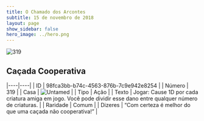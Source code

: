 ```yaml
---
title: O Chamado dos Arcontes
subtitle: 15 de novembro de 2018
layout: page
show_sidebar: false
hero_image: ../hero.png
---
```


![319](https://cdn.keyforgegame.com/media/card_front/pt/341_319_75P9X98FJQHV_pt.png)

## Caçada Cooperativa

|----|----|
| ID | 98fca3bb-b74c-4563-876b-7c9e942e8254 |
| Número | 319 |
| Casa | ![Untamed](https://archonarcana.com/images/thumb/b/bd/Untamed.png/22px-Untamed.png "Indomados") |
| Tipo | Ação |
| Texto | Jogar: Cause 1D por cada criatura amiga em jogo. Você pode dividir esse dano entre qualquer número de criaturas. |
| Raridade | Comum |
| Dizeres | “Com certeza é melhor do que uma caçada  não cooperativa!” |
